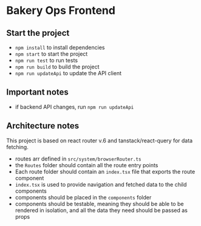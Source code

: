 # Bakery Ops Frontend

## Start the project
- `npm install` to install dependencies
- `npm start` to start the project
- `npm run test` to run tests
- `npm run build` to build the project
- `npm run updateApi` to update the API client

## Important notes
- if backend API changes, run `npm run updateApi`

## Architecture notes

This project is based on react router v.6 and tanstack/react-query for data fetching.

- routes arr defined in `src/system/browserRouter.ts`
- the `Routes` folder should contain all the route entry points
- Each route folder should contain an `index.tsx` file that exports the route component
- `index.tsx` is used to provide navigation and fetched data to the child components
- components should be placed in the `components` folder
- components should be testable, meaning they should be able to be rendered in isolation, and all the data they need should be passed as props

